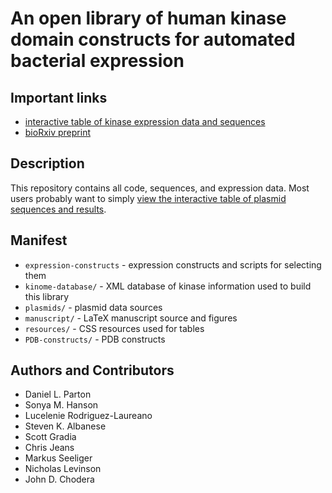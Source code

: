 # An open library of human kinase domain constructs for automated bacterial expression

## Important links

* [interactive table of kinase expression data and sequences](http://choderalab.github.io/kinome-data/kinase_constructs-addgene_hip_sgc.html)
* [bioRxiv preprint](http://biorxiv.org/content/early/2016/02/03/038711)

## Description

This repository contains all code, sequences, and expression data.
Most users probably want to simply [view the interactive table of plasmid sequences and results](http://choderalab.github.io/kinome-data/kinase_constructs-addgene_hip_sgc.html).

## Manifest

* `expression-constructs` - expression constructs and scripts for selecting them
* `kinome-database/` - XML database of kinase information used to build this library
* `plasmids/` - plasmid data sources
* `manuscript/` - LaTeX manuscript source and figures
* `resources/` - CSS resources used for tables
* `PDB-constructs/` - PDB constructs

## Authors and Contributors
* Daniel L. Parton
* Sonya M. Hanson
* Lucelenie Rodriguez-Laureano
* Steven K. Albanese
* Scott Gradia
* Chris Jeans
* Markus Seeliger
* Nicholas Levinson
* John D. Chodera
